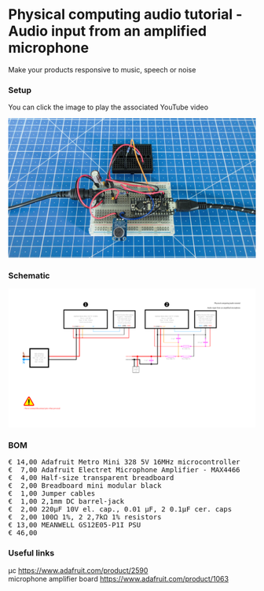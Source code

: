 # Physical computing audio tutorial - Audio input from an amplified microphone

Make your products responsive to music, speech or noise

### Setup

You can click the image to play the associated YouTube video

[![Alt text](Assets/9b%20result.jpg)](https://youtu.be/7NJchhEpv-I/)

### Schematic

![](Assets/9b%20schematic.png)

### BOM

<pre>
€ 14,00 Adafruit Metro Mini 328 5V 16MHz microcontroller
€  7,00 Adafruit Electret Microphone Amplifier - MAX4466
€  4,00 Half-size transparent breadboard
€  2,00 Breadboard mini modular black
€  1,00 Jumper cables
€  1,00 2,1mm DC barrel-jack
€  2,00 220µF 10V el. cap., 0.01 µF, 2 0.1µF cer. caps
€  2,00 100Ω 1%, 2 2,7kΩ 1% resistors
€ 13,00 MEANWELL GS12E05-P1I PSU
€ 46,00
</pre>  

### Useful links  

μc https://www.adafruit.com/product/2590  
microphone amplifier board https://www.adafruit.com/product/1063  
